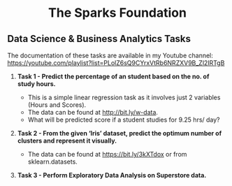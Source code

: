 <h1 align='center'> The Sparks Foundation </h1>

## Data Science & Business Analytics Tasks

The documentation of these tasks are available in my Youtube channel: https://youtube.com/playlist?list=PLolZ6sQ9CYrxVtRb6NRZXV9B_Zl2IRTgB

1. **Task 1 - Predict the percentage of an student based on the no. of study hours.**
    - This is a simple linear regression task as it involves just 2 variables (Hours and Scores).
    - The data can be found at http://bit.ly/w-data.
    - What will be predicted score if a student studies for 9.25 hrs/ day?

2. **Task 2 - From the given ‘Iris’ dataset, predict the optimum number of clusters and represent it visually.**
    - The data can be found at https://bit.ly/3kXTdox or from sklearn.datasets. 

3. **Task 3 - Perform Exploratory Data Analysis on Superstore data.**
